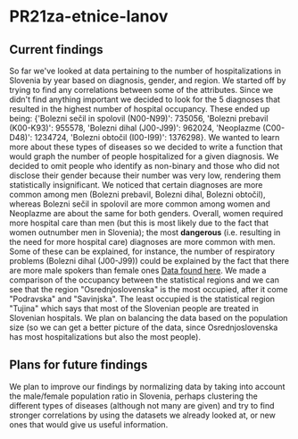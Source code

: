 # PR21za-etnice-lanov
## Current findings
So far we've looked at data pertaining to the number of hospitalizations in Slovenia by year based on diagnosis, gender, and region. We started off by trying to find any 
correlations between some of the attributes. Since we didn't find anything important we decided to look for the 5 diagnoses that resulted in the highest number of
hospital occupancy. These ended up being: {'Bolezni sečil in spolovil (N00-N99)': 735056, 'Bolezni prebavil (K00-K93)': 955578, 'Bolezni dihal (J00-J99)': 962024, 
'Neoplazme (C00-D48)': 1234724, 'Bolezni obtočil (I00-I99)': 1376298}. We wanted to learn more about these types of diseases so we decided to write a function that would
graph the number of people hospitalized for a given diagnosis. We decided to omit people who identify as non-binary and those who did not disclose their gender because
their number was very low, rendering them statistically insignificant. We noticed that certain diagnoses are more common among men (Bolezni prebavil, Bolezni dihal, 
Bolezni obtočil), whereas Bolezni sečil in spolovil are more common among women and Neoplazme are about the same for both genders. Overall, women required more hospital care
than men (but this is most likely due to the fact that women outnumber men in Slovenia); the most **dangerous** (i.e. resulting in the need for more hospital care) diagnoses are
more common with men. Some of these can be explained, for instance, the number of respiratory problems (Bolezni dihal (J00-J99)) could be explained by the fact that there
are more male spokers than female ones [Data found here](https://www.euro.who.int/__data/assets/pdf_file/0016/312046/Fact-Sheet-tobacco-control-Slovenia.pdf). 
We made a comparison of the occupancy between the statistical regions and we can see that the region "Osrednjoslovenska" is the most occupied, after it come "Podravska" 
and "Savinjska". The least occupied is the statistical region "Tujina" which says that most of the Slovenian people are treated in Slovenian hospitals. We plan on balancing
the data based on the population size (so we can get a better picture of the data, since Osrednjoslovenska has most hospitalizations but also the most people). 

## Plans for future findings
We plan to improve our findings by normalizing data by taking into account the male/female population ratio in Slovenia, perhaps clustering the different types of diseases 
(although not many are given) and try to find stronger correlations by using the datasets we already looked at, or new ones that would give us useful information.
